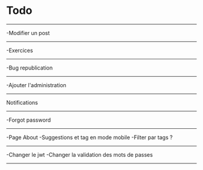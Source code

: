 # Todo

---

-Modifier un post

---

-Exercices

---

-Bug republication

---

-Ajouter l'administration

---

Notifications

---

-Forgot password

---

-Page About
-Suggestions et tag en mode mobile
-Filter par tags ?

---

-Changer le jwt
-Changer la validation des mots de passes

---
